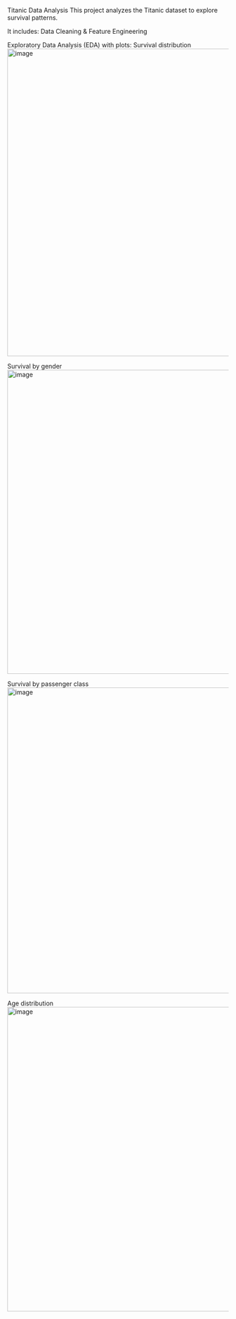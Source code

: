 Titanic Data Analysis
This project analyzes the Titanic dataset to explore survival patterns.

It includes:
Data Cleaning & Feature Engineering

Exploratory Data Analysis (EDA) with plots:
Survival distribution
<img width="749" height="698" alt="image" src="https://github.com/user-attachments/assets/f472ecf4-d647-485c-bd79-385c9f7ffd33" />

Survival by gender
<img width="896" height="690" alt="image" src="https://github.com/user-attachments/assets/9ac11566-1d17-437a-a259-bc1392b240e2" />

Survival by passenger class
<img width="892" height="694" alt="image" src="https://github.com/user-attachments/assets/7ccdc85f-74c9-4186-9886-90484f8efee9" />

Age distribution
<img width="740" height="691" alt="image" src="https://github.com/user-attachments/assets/941db450-9d03-4085-ae4f-1999ea83a4c5" />
